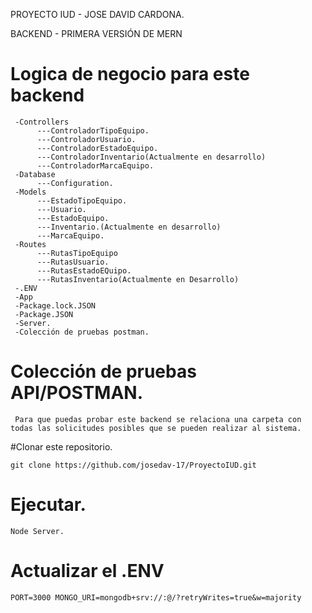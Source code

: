 PROYECTO IUD - JOSE DAVID CARDONA.

BACKEND - PRIMERA VERSIÓN DE MERN

# Logica de negocio para este backend

     -Controllers
          ---ControladorTipoEquipo.
          ---ControladorUsuario.
          ---ControladorEstadoEquipo.
          ---ControladorInventario(Actualmente en desarrollo)
          ---ControladorMarcaEquipo.         
     -Database
          ---Configuration.
     -Models
          ---EstadoTipoEquipo.
          ---Usuario.
          ---EstadoEquipo.
          ---Inventario.(Actualmente en desarrollo)
          ---MarcaEquipo.
     -Routes
          ---RutasTipoEquipo
          ---RutasUsuario.
          ---RutasEstadoEQuipo.
          ---RutasInventario(Actualmente en Desarrollo)
     -.ENV
     -App
     -Package.lock.JSON
     -Package.JSON
     -Server.
     -Colección de pruebas postman.
     
# Colección de pruebas API/POSTMAN.

     Para que puedas probar este backend se relaciona una carpeta con todas las solicitudes posibles que se pueden realizar al sistema.
     
     
#Clonar este repositorio.

    git clone https://github.com/josedav-17/ProyectoIUD.git

# Ejecutar.  

    Node Server.

# Actualizar el .ENV

    PORT=3000 MONGO_URI=mongodb+srv://:@/?retryWrites=true&w=majority
    
     
 
     

